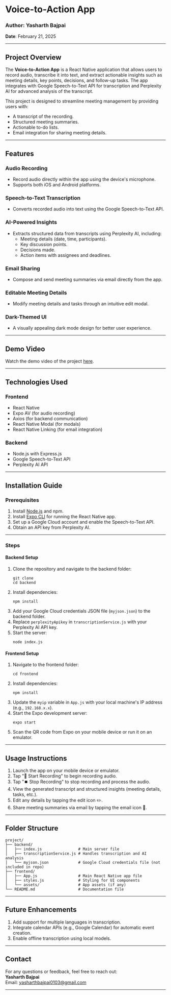 
# **Voice-to-Action App**

### **Author**: Yasharth Bajpai  
**Date**: February 21, 2025  

---

## **Project Overview**

The **Voice-to-Action App** is a React Native application that allows users to record audio, transcribe it into text, and extract actionable insights such as meeting details, key points, decisions, and follow-up tasks. The app integrates with Google Speech-to-Text API for transcription and Perplexity AI for advanced analysis of the transcript.

This project is designed to streamline meeting management by providing users with:
- A transcript of the recording.
- Structured meeting summaries.
- Actionable to-do lists.
- Email integration for sharing meeting details.

---

## **Features**

### **Audio Recording**
- Record audio directly within the app using the device's microphone.
- Supports both iOS and Android platforms.

### **Speech-to-Text Transcription**
- Converts recorded audio into text using the Google Speech-to-Text API.

### **AI-Powered Insights**
- Extracts structured data from transcripts using Perplexity AI, including:
  - Meeting details (date, time, participants).
  - Key discussion points.
  - Decisions made.
  - Action items with assignees and deadlines.

### **Email Sharing**
- Compose and send meeting summaries via email directly from the app.

### **Editable Meeting Details**
- Modify meeting details and tasks through an intuitive edit modal.

### **Dark-Themed UI**
- A visually appealing dark mode design for better user experience.

---

## **Demo Video**

Watch the demo video of the project [here](https://mail.google.com/mail/u/0/#inbox/FMfcgzQZTMPKWbWVxZVxnhnVnSZFVvCT).

---

## **Technologies Used**

### **Frontend**
- React Native
- Expo AV (for audio recording)
- Axios (for backend communication)
- React Native Modal (for modals)
- React Native Linking (for email integration)

### **Backend**
- Node.js with Express.js
- Google Speech-to-Text API
- Perplexity AI API

---

## **Installation Guide**

### **Prerequisites**
1. Install [Node.js](https://nodejs.org/) and npm.
2. Install [Expo CLI](https://expo.dev/) for running the React Native app.
3. Set up a Google Cloud account and enable the Speech-to-Text API.
4. Obtain an API key from Perplexity AI.

---

### **Steps**

#### Backend Setup
1. Clone the repository and navigate to the backend folder:
   ```
   git clone 
   cd backend
   ```
2. Install dependencies:
   ```
   npm install
   ```
3. Add your Google Cloud credentials JSON file (`myjson.json`) to the backend folder.
4. Replace `perplexityApikey` in `transcriptionService.js` with your Perplexity AI API key.
5. Start the server:
   ```
   node index.js
   ```

#### Frontend Setup
1. Navigate to the frontend folder:
   ```
   cd frontend
   ```
2. Install dependencies:
   ```
   npm install
   ```
3. Update the `myip` variable in `App.js` with your local machine's IP address (e.g., `192.168.x.x`).
4. Start the Expo development server:
   ```
   expo start
   ```
5. Scan the QR code from Expo on your mobile device or run it on an emulator.

---

## **Usage Instructions**

1. Launch the app on your mobile device or emulator.
2. Tap "🎤 Start Recording" to begin recording audio.
3. Tap "⏹️ Stop Recording" to stop recording and process the audio.
4. View the generated transcript and structured insights (meeting details, tasks, etc.).
5. Edit any details by tapping the edit icon ✏️.
6. Share meeting summaries via email by tapping the email icon 📧.

---

## **Folder Structure**

```
project/
├── backend/
│   ├── index.js                # Main server file
│   ├── transcriptionService.js # Handles transcription and AI analysis
│   └── myjson.json             # Google Cloud credentials file (not included in repo)
├── frontend/
│   ├── App.js                  # Main React Native app file
│   ├── styles.js               # Styling for UI components
│   └── assets/                 # App assets (if any)
└── README.md                   # Documentation file
```



---

## **Future Enhancements**

1. Add support for multiple languages in transcription.
2. Integrate calendar APIs (e.g., Google Calendar) for automatic event creation.
3. Enable offline transcription using local models.

---

## **Contact**

For any questions or feedback, feel free to reach out:  
**Yasharth Bajpai**  
Email: [yasharthbajpai0103@gmail.com](yasharthbajpai0103@gmail.com)

---
